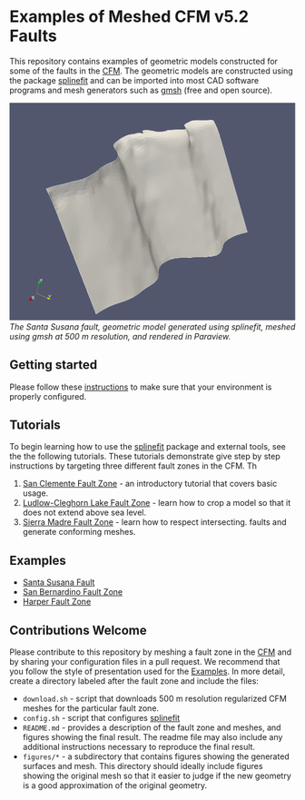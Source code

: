 # Examples of Meshed CFM v5.2 Faults

This repository contains examples of geometric models constructed for some of
the faults in the
[CFM](https://www.scec.org/research/cfm). The geometric models are constructed using the package
[splinefit](https://github.com/ooreilly/splinefit) and can be imported into most
CAD software programs and mesh generators such as [gmsh](https://gmsh.info)
(free and open source). 


![](santa_susana/figures/santa_susana_new.png)
*The Santa Susana fault, geometric model generated using splinefit, meshed using
gmsh at 500 m resolution, and rendered in Paraview.*

## Getting started
Please follow these [instructions](start.md) to make sure that your environment is properly
configured.




## Tutorials
To begin learning how to use the [splinefit](https://github.com/ooreilly/splinefit) package and external tools, see the
the following tutorials. These tutorials demonstrate give step by step
instructions by targeting three different fault zones in the CFM. Th

1. [San Clemente Fault Zone](san_clemente/) - an introductory tutorial that covers
   basic usage.
2. [Ludlow-Cleghorn Lake Fault Zone](ludlow_cleghorn/) - learn how to
   crop a model so that it does not extend above sea level.
3. [Sierra Madre Fault Zone](sierra_madre/) - learn how to respect intersecting.
   faults and generate conforming meshes.


## Examples

* [Santa Susana Fault](santa_susana/)
* [San Bernardino Fault Zone](san_bernardino/)
* [Harper Fault Zone](harper/)


## Contributions Welcome

Please contribute to this repository by meshing a fault zone in the
[CFM](https://www.scec.org/research/cfm) and by sharing your configuration files in
a pull request. We recommend that you follow the style of presentation used for
the [Examples](#examples). In more detail, create a directory labeled after the fault zone
and include the files:
* `download.sh` - script that downloads 500 m resolution regularized CFM meshes
  for the particular fault zone.
* `config.sh` - script that configures [splinefit](https://github.com/ooreilly/splinefit)
* `README.md` - provides a description of the fault zone and meshes, and figures showing
  the final result. The readme file may also include any additional instructions
  necessary to reproduce the final result.
* `figures/*` - a subdirectory that contains figures showing the generated
  surfaces and mesh. This directory should ideally include figures showing the
  original mesh so that it easier to judge if the new geometry is a good
  approximation of the original geometry. 

